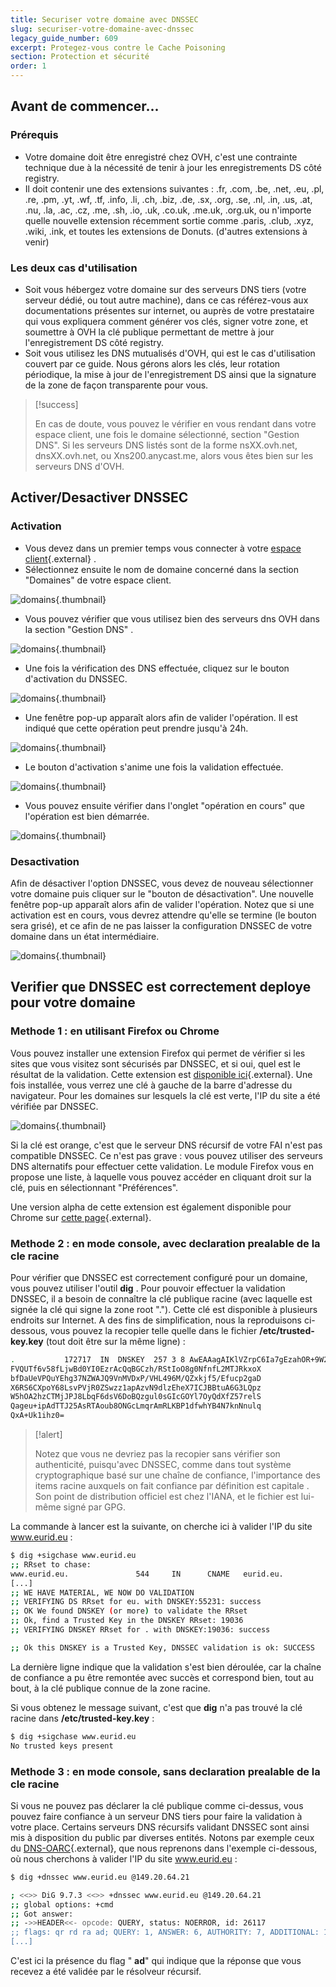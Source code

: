 ```yaml
---
title: Securiser votre domaine avec DNSSEC
slug: securiser-votre-domaine-avec-dnssec
legacy_guide_number: 609
excerpt: Protegez-vous contre le Cache Poisoning
section: Protection et sécurité
order: 1
---
```



## Avant de commencer...

### Prérequis
- Votre domaine doit être enregistré chez OVH, c'est une contrainte technique due à la nécessité de tenir à jour les enregistrements DS côté registry.
- Il doit contenir une des extensions suivantes : .fr, .com, .be, .net, .eu, .pl, .re, .pm, .yt, .wf, .tf, .info, .li, .ch, .biz, .de, .sx, .org, .se, .nl, .in, .us, .at, .nu, .la, .ac, .cz, .me, .sh, .io, .uk, .co.uk, .me.uk, .org.uk, ou n'importe quelle nouvelle extension récemment sortie comme .paris, .club, .xyz, .wiki, .ink, et toutes les extensions de Donuts. (d'autres extensions à venir)


### Les deux cas d'utilisation
- Soit vous hébergez votre domaine sur des serveurs DNS tiers (votre serveur dédié, ou tout autre machine), dans ce cas référez-vous aux documentations présentes sur internet, ou auprès de votre prestataire qui vous expliquera comment générer vos clés, signer votre zone, et soumettre à OVH la clé publique permettant de mettre à jour l'enregistrement DS côté registry.
- Soit vous utilisez les DNS mutualisés d'OVH, qui est le cas d'utilisation couvert par ce guide. Nous gérons alors les clés, leur rotation périodique, la mise à jour de l'enregistrement DS ainsi que la signature de la zone de façon transparente pour vous.



> [!success]
>
> En cas de doute, vous pouvez le vérifier en vous rendant dans votre espace
> client, une fois le domaine sélectionné,
> section "Gestion DNS". Si les serveurs DNS listés sont de la forme
> nsXX.ovh.net, dnsXX.ovh.net, ou Xns200.anycast.me, alors vous êtes bien sur les
> serveurs DNS d'OVH.
> 


## Activer/Desactiver DNSSEC

### Activation
- Vous devez dans un premier temps vous connecter à votre [espace
client](https://www.ovh.com/manager/web){.external} .
- Sélectionnez ensuite le nom de domaine concerné dans la section "Domaines" de votre espace client.


![domains](images/2896.png){.thumbnail}

- Vous pouvez vérifier que vous utilisez bien des serveurs dns OVH dans la section "Gestion DNS" .


![domains](images/3966.png){.thumbnail}

- Une fois la vérification des DNS effectuée, cliquez sur le bouton d'activation du DNSSEC.


![domains](images/3967.png){.thumbnail}

- Une fenêtre pop-up apparaît alors afin de valider l'opération. Il est indiqué que cette opération peut prendre jusqu'à 24h.


![domains](images/2895.png){.thumbnail}

- Le bouton d'activation s'anime une fois la validation effectuée.


![domains](images/3968.png){.thumbnail}

- Vous pouvez ensuite vérifier dans l'onglet "opération en cours" que l'opération est bien démarrée.


![domains](images/3969.png){.thumbnail}


### Desactivation
Afin de désactiver l'option DNSSEC, vous devez de nouveau sélectionner votre domaine puis cliquer sur le "bouton de désactivation". Une nouvelle fenêtre pop-up apparaît alors afin de valider l'opération. Notez que si une activation est en cours, vous devrez attendre qu'elle se termine (le bouton sera grisé), et ce afin de ne pas laisser la configuration DNSSEC de votre domaine dans un état intermédiaire.


![domains](images/3970.png){.thumbnail}


## Verifier que DNSSEC est correctement deploye pour votre domaine

### Methode 1 &#58; en utilisant Firefox ou Chrome
Vous pouvez installer une extension Firefox qui permet de vérifier si les sites que vous visitez sont sécurisés par DNSSEC, et si oui, quel est le résultat de la validation. Cette extension est [disponible ici](http://www.dnssec-validator.cz/){.external}. Une fois installée, vous verrez une clé à gauche de la barre d'adresse du navigateur. Pour les domaines sur lesquels la clé est verte, l'IP du site a été vérifiée par DNSSEC.


![domains](images/119.png){.thumbnail}

Si la clé est orange, c'est que le serveur DNS récursif de votre FAI n'est pas compatible DNSSEC. Ce n'est pas grave : vous pouvez utiliser des serveurs DNS alternatifs pour effectuer cette validation. Le module Firefox vous en propose une liste, à laquelle vous pouvez accéder en cliquant droit sur la clé, puis en sélectionnant "Préférences".

Une version alpha de cette extension est également disponible pour Chrome sur [cette page](https://chrome.google.com/webstore/detail/hpmbmjbcmglolhjdcbicfdhmgmcoeknm){.external}.


### Methode 2 &#58; en mode console, avec declaration prealable de la cle racine
Pour vérifier que DNSSEC est correctement configuré pour un domaine, vous pouvez utiliser l'outil  **dig** . Pour pouvoir effectuer la validation DNSSEC, il a besoin de connaître la clé publique racine (avec laquelle est signée la clé qui signe la zone root "."). Cette clé est disponible à plusieurs endroits sur Internet. A des fins de simplification, nous la reproduisons ci- dessous, vous pouvez la recopier telle quelle dans le fichier  **/etc/trusted- key.key**  (tout doit être sur la même ligne) :


```bash
.           172717  IN  DNSKEY  257 3 8 AwEAAagAIKlVZrpC6Ia7gEzahOR+9W29euxhJhVVLOyQbSEW0O8gcCjF
FVQUTf6v58fLjwBd0YI0EzrAcQqBGCzh/RStIoO8g0NfnfL2MTJRkxoX
bfDaUeVPQuYEhg37NZWAJQ9VnMVDxP/VHL496M/QZxkjf5/Efucp2gaD
X6RS6CXpoY68LsvPVjR0ZSwzz1apAzvN9dlzEheX7ICJBBtuA6G3LQpz
W5hOA2hzCTMjJPJ8LbqF6dsV6DoBQzgul0sGIcGOYl7OyQdXfZ57relS
Qageu+ipAdTTJ25AsRTAoub8ONGcLmqrAmRLKBP1dfwhYB4N7knNnulq
QxA+Uk1ihz0=
```



> [!alert]
>
> Notez que vous ne devriez pas la recopier sans vérifier son authenticité,
> puisqu'avec DNSSEC, comme dans tout système cryptographique basé sur une
> chaîne de confiance, l'importance des items racine auxquels on fait confiance
> par définition est  capitale . Son point de distribution officiel est chez
> l'IANA, et le fichier est lui-même
> signé par GPG.
> 

La commande à lancer est la suivante, on cherche ici à valider l'IP du site www.eurid.eu :


```bash
$ dig +sigchase www.eurid.eu
;; RRset to chase:
www.eurid.eu.               544     IN      CNAME   eurid.eu.
[...]
;; WE HAVE MATERIAL, WE NOW DO VALIDATION
;; VERIFYING DS RRset for eu. with DNSKEY:55231: success
;; OK We found DNSKEY (or more) to validate the RRset
;; Ok, find a Trusted Key in the DNSKEY RRset: 19036
;; VERIFYING DNSKEY RRset for . with DNSKEY:19036: success

;; Ok this DNSKEY is a Trusted Key, DNSSEC validation is ok: SUCCESS
```

La dernière ligne indique que la validation s'est bien déroulée, car la chaîne de confiance a pu être remontée avec succès et correspond bien, tout au bout, à la clé publique connue de la zone racine.

Si vous obtenez le message suivant, c'est que  **dig**  n'a pas trouvé la clé racine dans  **/etc/trusted-key.key**  :


```bash
$ dig +sigchase www.eurid.eu
No trusted keys present
```


### Methode 3 &#58; en mode console, sans declaration prealable de la cle racine
Si vous ne pouvez pas déclarer la clé publique comme ci-dessus, vous pouvez faire confiance à un serveur DNS tiers pour faire la validation à votre place. Certains serveurs DNS récursifs validant DNSSEC sont ainsi mis à disposition du public par diverses entités. Notons par exemple ceux du [DNS-OARC](https://www.dns-oarc.net/oarc/services/odvr){.external}, que nous reprenons dans l'exemple ci-dessous, où nous cherchons à valider l'IP du site www.eurid.eu :


```bash
$ dig +dnssec www.eurid.eu @149.20.64.21

; <<>> DiG 9.7.3 <<>> +dnssec www.eurid.eu @149.20.64.21
;; global options: +cmd
;; Got answer:
;; ->>HEADER<<- opcode: QUERY, status: NOERROR, id: 26117
;; flags: qr rd ra ad; QUERY: 1, ANSWER: 6, AUTHORITY: 7, ADDITIONAL: 16
[...]
```

C'est ici la présence du flag " **ad**" qui indique que la réponse que vous recevez a été validée par le résolveur récursif.